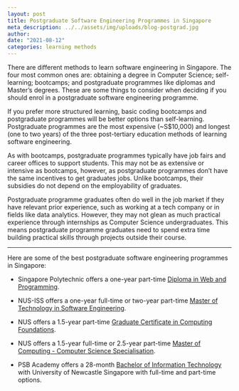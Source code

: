 ```yaml
---
layout: post
title: Postgraduate Software Engineering Programmes in Singapore
meta_description: ../../assets/img/uploads/blog-postgrad.jpg
author:
date: "2021-08-12"
categories: learning methods
---
```


There are different methods to learn software engineering in Singapore. The four most common ones are: obtaining a degree in Computer Science; self-learning; bootcamps; and postgraduate programmes like diplomas and Master’s degrees. These are some things to consider when deciding if you should enrol in a postgraduate software engineering programme.

If you prefer more structured learning, basic coding bootcamps and postgraduate programmes will be better options than self-learning. Postgraduate programmes are the most expensive (~S$10,000) and longest (one to two years) of the three post-tertiary education methods of learning software engineering.

As with bootcamps, postgraduate programmes typically have job fairs and career offices to support students. This may not be as extensive or intensive as bootcamps, however, as postgraduate programmes don’t have the same incentives to get graduates jobs. Unlike bootcamps, their subsidies do not depend on the employability of graduates.

Postgraduate programme graduates often do well in the job market if they have relevant prior experience, such as working at a tech company or in fields like data analytics. However, they may not glean as much practical experience through internships as Computer Science undergraduates. This means postgraduate programme graduates need to spend extra time building practical skills through projects outside their course.

---

Here are some of the best postgraduate software engineering programmes in Singapore:

- Singapore Polytechnic offers a one-year part-time [Diploma in Web and Programming](<https://www.sp.edu.sg/pace/courses/course-type/part-time-and-post-diplomas/ofr_ap/diploma-(conversion)-in-web-and-programming>).

- NUS-ISS offers a one-year full-time or two-year part-time [Master of Technology in Software Engineering](https://www.iss.nus.edu.sg/graduate-programmes/programme/detail/master-of-technology-in-software-engineering).

- NUS offers a 1.5-year part-time [Graduate Certificate in Computing Foundations](https://www.comp.nus.edu.sg/programmes/pg/certcf/).

- NUS offers a 1.5-year full-time or 2.5-year part-time [Master of Computing - Computer Science Specialisation](https://www.comp.nus.edu.sg/programmes/pg/mcs/).

- PSB Academy offers a 28-month [Bachelor of Information Technology](https://www.newcastle.edu.au/singapore/future-students/degrees/degrees/bachelor-of-information-technology-full-time) with University of Newcastle Singapore with full-time and part-time options.
